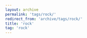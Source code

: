 ```yaml
---
layout: archive
permalink: 'tags/rock/'
redirect_from: 'archive/tags/rock/'
title: 'rock'
tag: 'rock'
---
```

